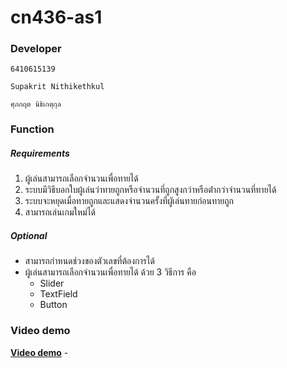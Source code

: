 # cn436-as1

### Developer
``` Student ID
6410615139
```
``` Name(English)
Supakrit Nithikethkul
```
``` Name(Thai)
ศุภกฤต นิธิเกตุกุล
```

### Function
##### Requirements
1. ผู้เล่นสามารถเลือกจำนวนเพื่อทายได้
2. ระบบมีวิธีบอกใบผู้เล่นว่าทายถูกหรือจํานวนที่ถูกสูงกว่าหรือต่ํากว่าจํานวนที่ทายได้
3. ระบบจะหยุดเมื่อทายถูกและแสดงจํานวนครั้งที่ผูัเล่นทายก่อนทายถูก
4. สามารถเล่นเกมใหม่ได้

##### Optional
- สามารถกำหนดช่วงของตัวเลขที่ต้องการได้
- ผู้เล่นสามารถเลือกจำนวนเพื่อทายได้ ด้วย 3 วิธีการ คือ
    - Slider
    - TextField
    - Button

### Video demo
__[Video demo]()__ - 
